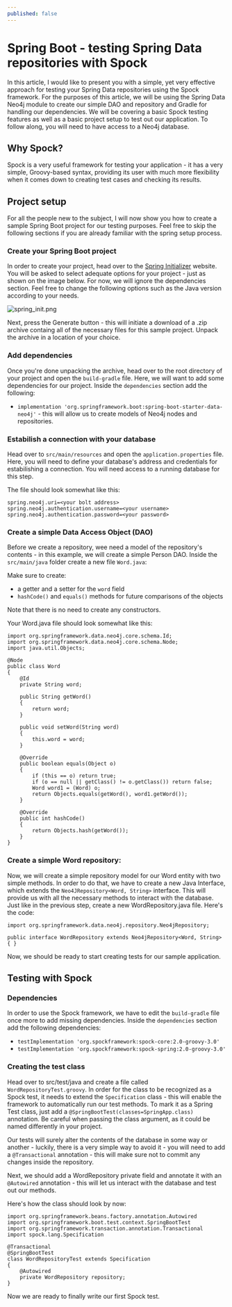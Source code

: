 ```yaml
---
published: false
---
```

# Spring Boot - testing Spring Data repositories with Spock


In this article, I would like to present you with a simple, yet very effective approach for testing your Spring Data repositories using the Spock framework. For the purposes of this article, we will be using the Spring Data Neo4j module to create our simple DAO and repository and Gradle for handling our dependencies. We will be covering a basic Spock testing features as well as a basic project setup to test out our application. To follow along, you will need to have access to a Neo4j database.

## Why Spock?

Spock is a very useful framework for testing your application - it has a very simple, Groovy-based syntax, providing its user with much more flexibility when it comes down to creating test cases and checking its results.

## Project setup

For all the people new to the subject, I will now show you how to create a sample Spring Boot project for our testing purposes. Feel free to skip the following sections if you are already familiar with the spring setup process.

### Create your Spring Boot project

In order to create your project, head over to the [Spring Initializer](https://start.spring.io/) website. You will be asked to select adequate options for your project - just as shown on the image below.
For now, we will ignore the dependencies section. Feel free to change the following options such as the Java version according to your needs.

![spring_init.png]({{site.baseurl}}/_posts/spring_init.png)

Next, press the Generate button - this will initiate a download of a .zip archive containg all of the necessary files for this sample project. Unpack the archive in a location of your choice. 

### Add dependencies

Once you're done unpacking the archive, head over to the root directory of your project and open the `build-gradle` file. Here, we will want to add some dependencies for our project. 
Inside the `dependencies` section add the following:
- `implementation 'org.springframework.boot:spring-boot-starter-data-neo4j'` - this will allow us to create models of Neo4j nodes and repositories.

### Estabilish a connection with your database

Head over to `src/main/resources` and open the `application.properties` file. Here, you will need to define your database's address and credentials for estabilishing a connection. You will need access to a running database for this step.

The file should look somewhat like this:
```
spring.neo4j.uri=<your bolt address>
spring.neo4j.authentication.username=<your username>
spring.neo4j.authentication.password=<your password>
```

### Create a simple Data Access Object (DAO)

Before we create a repository, wee need a model of the repository's contents - in this example, we will create a simple Person DAO. Inside the `src/main/java` folder create a new file `Word.java`:

Make sure to create:
- a getter and a setter for the `word` field
- `hashCode()` and `equals()` methods for future comparisons of the objects

Note that there is no need to create any constructors.

Your Word.java file should look somewhat like this:

```
import org.springframework.data.neo4j.core.schema.Id;
import org.springframework.data.neo4j.core.schema.Node;
import java.util.Objects;

@Node
public class Word
{
    @Id
    private String word;

    public String getWord()
    {
        return word;
    }

    public void setWord(String word)
    {
        this.word = word;
    }

    @Override
    public boolean equals(Object o)
    {
        if (this == o) return true;
        if (o == null || getClass() != o.getClass()) return false;
        Word word1 = (Word) o;
        return Objects.equals(getWord(), word1.getWord());
    }

    @Override
    public int hashCode()
    {
        return Objects.hash(getWord());
    }
}

```

### Create a simple Word repository:
Now, we will create a simple repository model for our Word entity with two simple methods. In order to do that, we have to create a new Java Interface, which extends the `Neo4JRepository<Word, String>` interface. This will provide us with all the necessary methods to interact with the database. Just like in the previous step, create a new WordRepository.java file. Here's the code:

```
import org.springframework.data.neo4j.repository.Neo4jRepository;

public interface WordRepository extends Neo4jRepository<Word, String> { }
```

Now, we should be ready to start creating tests for our sample application.


## Testing with Spock

### Dependencies
In order to use the Spock framework, we have to edit the `build-gradle` file once more to add missing dependencies. Inside the `dependencies` section add the following dependencies:
- `testImplementation 'org.spockframework:spock-core:2.0-groovy-3.0'`
- `testImplementation 'org.spockframework:spock-spring:2.0-groovy-3.0'`

### Creating the test class

Head over to src/test/java and create a file called `WordRepositoryTest.groovy`. In order for the class to be recognized as a Spock test, it needs to extend the `Specification` class - this will enable the framework to automatically run our test methods. To mark it as a Spring Test class, just add a `@SpringBootTest(classes=SpringApp.class)` annotation. Be careful when passing the class argument, as it could be named differently in your project.

Our tests will surely alter the contents of the database in some way or another - luckily, there is a very simple way to avoid it - you will need to add a `@Transactional` annotation - this will make sure not to commit any changes inside the repository.

Next, we should add a WordRepository private field and annotate it with an `@Autowired` annotation - this will let us interact with the database and test out our methods.


Here's how the class should look by now:

```
import org.springframework.beans.factory.annotation.Autowired
import org.springframework.boot.test.context.SpringBootTest
import org.springframework.transaction.annotation.Transactional
import spock.lang.Specification

@Transactional
@SpringBootTest
class WordRepositoryTest extends Specification 
{
    @Autowired
    private WordRepository repository;
}
```

Now we are ready to finally write our first Spock test.






